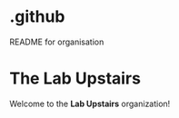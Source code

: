 # .github
README for organisation



# The Lab Upstairs

Welcome to the **Lab Upstairs** organization! 
